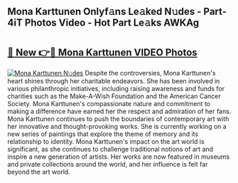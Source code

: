 ## Mona Karttunen Onlyf𝚊ns Le𝚊ked N𝚞des - Part-4iT Photos Video - Hot Part Le𝚊ks AWKAg

# <h2><a href="http://ac48405.deff.icu/?id=Mona+Karttunen">🔗 New 👉🔴 Mona Karttunen VIDEO Photos</a></h2>

[![Mona Karttunen N𝚞des](https://i.imgur.com/rIISA9y.gif)](http://ac48405.deff.icu/?id=Mona+Karttunen)
Despite the controversies, Mona Karttunen's heart shines through her charitable endeavors. She has been involved in various philanthropic initiatives, including raising awareness and funds for charities such as the Make-A-Wish Foundation and the American Cancer Society. Mona Karttunen's compassionate nature and commitment to making a difference have earned her the respect and admiration of her fans. Mona Karttunen continues to push the boundaries of contemporary art with her innovative and thought-provoking works. She is currently working on a new series of paintings that explore the theme of memory and its relationship to identity. Mona Karttunen's impact on the art world is significant, as she continues to challenge traditional notions of art and inspire a new generation of artists. Her works are now featured in museums and private collections around the world, and her influence is felt far beyond the art world.
